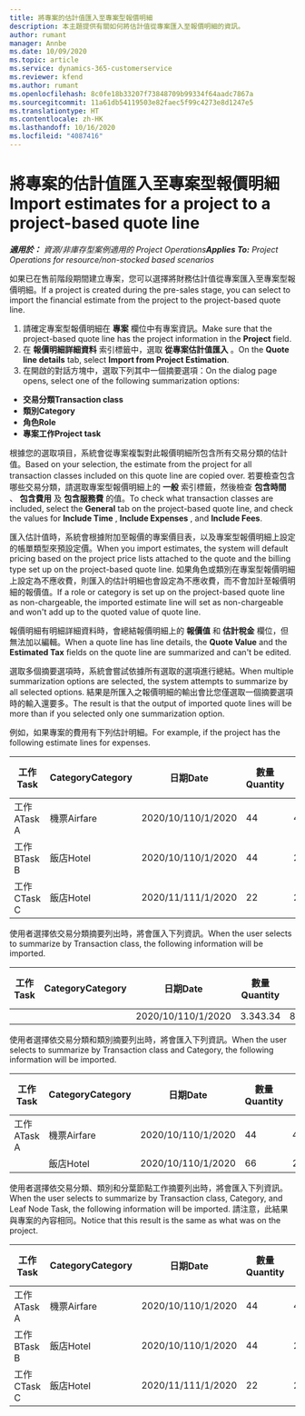 ```yaml
---
title: 將專案的估計值匯入至專案型報價明細
description: 本主題提供有關如何將估計值從專案匯入至報價明細的資訊。
author: rumant
manager: Annbe
ms.date: 10/09/2020
ms.topic: article
ms.service: dynamics-365-customerservice
ms.reviewer: kfend
ms.author: rumant
ms.openlocfilehash: 8c0fe18b33207f73848709b99334f64aadc7867a
ms.sourcegitcommit: 11a61db54119503e82faec5f99c4273e8d1247e5
ms.translationtype: HT
ms.contentlocale: zh-HK
ms.lasthandoff: 10/16/2020
ms.locfileid: "4087416"
---
```

# <a name="import-estimates-for-a-project-to-a-project-based-quote-line"></a><span data-ttu-id="a6116-103">將專案的估計值匯入至專案型報價明細</span><span class="sxs-lookup"><span data-stu-id="a6116-103">Import estimates for a project to a project-based quote line</span></span>

<span data-ttu-id="a6116-104">_**適用於：** 資源/非庫存型案例適用的 Project Operations_</span><span class="sxs-lookup"><span data-stu-id="a6116-104">_**Applies To:** Project Operations for resource/non-stocked based scenarios_</span></span>


<span data-ttu-id="a6116-105">如果已在售前階段期間建立專案，您可以選擇將財務估計值從專案匯入至專案型報價明細。</span><span class="sxs-lookup"><span data-stu-id="a6116-105">If a project is created during the pre-sales stage, you can select to import the financial estimate from the project to the project-based quote line.</span></span>

1. <span data-ttu-id="a6116-106">請確定專案型報價明細在 **專案** 欄位中有專案資訊。</span><span class="sxs-lookup"><span data-stu-id="a6116-106">Make sure that the project-based quote line has the project information in the **Project** field.</span></span>
2. <span data-ttu-id="a6116-107">在 **報價明細詳細資料** 索引標籤中，選取 **從專案估計值匯入** 。</span><span class="sxs-lookup"><span data-stu-id="a6116-107">On the **Quote line details** tab, select **Import from Project Estimation**.</span></span>
3. <span data-ttu-id="a6116-108">在開啟的對話方塊中，選取下列其中一個摘要選項：</span><span class="sxs-lookup"><span data-stu-id="a6116-108">On the dialog page opens, select one of the following summarization options:</span></span>

  - <span data-ttu-id="a6116-109">**交易分類**</span><span class="sxs-lookup"><span data-stu-id="a6116-109">**Transaction class**</span></span>
  - <span data-ttu-id="a6116-110">**類別**</span><span class="sxs-lookup"><span data-stu-id="a6116-110">**Category**</span></span>
  - <span data-ttu-id="a6116-111">**角色**</span><span class="sxs-lookup"><span data-stu-id="a6116-111">**Role**</span></span> 
  - <span data-ttu-id="a6116-112">**專案工作**</span><span class="sxs-lookup"><span data-stu-id="a6116-112">**Project task**</span></span>

<span data-ttu-id="a6116-113">根據您的選取項目，系統會從專案複製對此報價明細所包含所有交易分類的估計值。</span><span class="sxs-lookup"><span data-stu-id="a6116-113">Based on your selection, the estimate from the project for all transaction classes included on this quote line are copied over.</span></span> <span data-ttu-id="a6116-114">若要檢查包含哪些交易分類，請選取專案型報價明細上的 **一般** 索引標籤，然後檢查 **包含時間** 、 **包含費用** 及 **包含服務費** 的值。</span><span class="sxs-lookup"><span data-stu-id="a6116-114">To check what transaction classes are included, select the **General** tab on the project-based quote line, and check the values for **Include Time** , **Include Expenses** , and **Include Fees**.</span></span>

<span data-ttu-id="a6116-115">匯入估計值時，系統會根據附加至報價的專案價目表，以及專案型報價明細上設定的帳單類型來預設定價。</span><span class="sxs-lookup"><span data-stu-id="a6116-115">When you import estimates, the system will default pricing based on the project price lists attached to the quote and the billing type set up on the project-based quote line.</span></span> <span data-ttu-id="a6116-116">如果角色或類別在專案型報價明細上設定為不應收費，則匯入的估計明細也會設定為不應收費，而不會加計至報價明細的報價值。</span><span class="sxs-lookup"><span data-stu-id="a6116-116">If a role or category is set up on the project-based quote line as non-chargeable, the imported estimate line will set as non-chargeable and won't add up to the quoted value of quote line.</span></span>

<span data-ttu-id="a6116-117">報價明細有明細詳細資料時，會總結報價明細上的 **報價值** 和 **估計稅金** 欄位，但無法加以編輯。</span><span class="sxs-lookup"><span data-stu-id="a6116-117">When a quote line has line details, the **Quote Value** and the **Estimated Tax** fields on the quote line are summarized and can't be edited.</span></span>

<span data-ttu-id="a6116-118">選取多個摘要選項時，系統會嘗試依據所有選取的選項進行總結。</span><span class="sxs-lookup"><span data-stu-id="a6116-118">When multiple summarization options are selected, the system attempts to summarize by all selected options.</span></span> <span data-ttu-id="a6116-119">結果是所匯入之報價明細的輸出會比您僅選取一個摘要選項時的輸入還要多。</span><span class="sxs-lookup"><span data-stu-id="a6116-119">The result is that the output of imported quote lines will be more than if you selected only one summarization option.</span></span>

<span data-ttu-id="a6116-120">例如，如果專案的費用有下列估計明細。</span><span class="sxs-lookup"><span data-stu-id="a6116-120">For example, if the project has the following estimate lines for expenses.</span></span>

| <span data-ttu-id="a6116-121">工作​​</span><span class="sxs-lookup"><span data-stu-id="a6116-121">Task</span></span> | <span data-ttu-id="a6116-122">Category</span><span class="sxs-lookup"><span data-stu-id="a6116-122">Category</span></span> | <span data-ttu-id="a6116-123">日期</span><span class="sxs-lookup"><span data-stu-id="a6116-123">Date</span></span> | <span data-ttu-id="a6116-124">數量</span><span class="sxs-lookup"><span data-stu-id="a6116-124">Quantity</span></span> | <span data-ttu-id="a6116-125">單價</span><span class="sxs-lookup"><span data-stu-id="a6116-125">Unit price</span></span> | <span data-ttu-id="a6116-126">總數</span><span class="sxs-lookup"><span data-stu-id="a6116-126">Amount</span></span> |
| --- | --- | --- | --- | --- | --- |
| <span data-ttu-id="a6116-127">工作 A</span><span class="sxs-lookup"><span data-stu-id="a6116-127">Task A</span></span> | <span data-ttu-id="a6116-128">機票</span><span class="sxs-lookup"><span data-stu-id="a6116-128">Airfare</span></span> | <span data-ttu-id="a6116-129">2020/10/1</span><span class="sxs-lookup"><span data-stu-id="a6116-129">10/1/2020</span></span> | <span data-ttu-id="a6116-130">4</span><span class="sxs-lookup"><span data-stu-id="a6116-130">4</span></span> | <span data-ttu-id="a6116-131">400</span><span class="sxs-lookup"><span data-stu-id="a6116-131">400</span></span> | <span data-ttu-id="a6116-132">1600</span><span class="sxs-lookup"><span data-stu-id="a6116-132">1600</span></span> |
| <span data-ttu-id="a6116-133">工作 B</span><span class="sxs-lookup"><span data-stu-id="a6116-133">Task B</span></span> | <span data-ttu-id="a6116-134">飯店</span><span class="sxs-lookup"><span data-stu-id="a6116-134">Hotel</span></span> | <span data-ttu-id="a6116-135">2020/10/1</span><span class="sxs-lookup"><span data-stu-id="a6116-135">10/1/2020</span></span> | <span data-ttu-id="a6116-136">4</span><span class="sxs-lookup"><span data-stu-id="a6116-136">4</span></span> | <span data-ttu-id="a6116-137">200</span><span class="sxs-lookup"><span data-stu-id="a6116-137">200</span></span> | <span data-ttu-id="a6116-138">800</span><span class="sxs-lookup"><span data-stu-id="a6116-138">800</span></span> |
| <span data-ttu-id="a6116-139">工作 C</span><span class="sxs-lookup"><span data-stu-id="a6116-139">Task C</span></span> | <span data-ttu-id="a6116-140">飯店</span><span class="sxs-lookup"><span data-stu-id="a6116-140">Hotel</span></span> | <span data-ttu-id="a6116-141">2020/11/1</span><span class="sxs-lookup"><span data-stu-id="a6116-141">11/1/2020</span></span> | <span data-ttu-id="a6116-142">2</span><span class="sxs-lookup"><span data-stu-id="a6116-142">2</span></span> | <span data-ttu-id="a6116-143">200</span><span class="sxs-lookup"><span data-stu-id="a6116-143">200</span></span> | <span data-ttu-id="a6116-144">400</span><span class="sxs-lookup"><span data-stu-id="a6116-144">400</span></span> |

<span data-ttu-id="a6116-145">使用者選擇依交易分類摘要列出時，將會匯入下列資訊。</span><span class="sxs-lookup"><span data-stu-id="a6116-145">When the user selects to summarize by Transaction class, the following information will be imported.</span></span>

| <span data-ttu-id="a6116-146">工作​​</span><span class="sxs-lookup"><span data-stu-id="a6116-146">Task</span></span> | <span data-ttu-id="a6116-147">Category</span><span class="sxs-lookup"><span data-stu-id="a6116-147">Category</span></span> | <span data-ttu-id="a6116-148">日期</span><span class="sxs-lookup"><span data-stu-id="a6116-148">Date</span></span> | <span data-ttu-id="a6116-149">數量</span><span class="sxs-lookup"><span data-stu-id="a6116-149">Quantity</span></span> | <span data-ttu-id="a6116-150">單價</span><span class="sxs-lookup"><span data-stu-id="a6116-150">Unit price</span></span> | <span data-ttu-id="a6116-151">總數</span><span class="sxs-lookup"><span data-stu-id="a6116-151">Amount</span></span> |
| --- | --- | --- | --- | --- | --- |
| | | <span data-ttu-id="a6116-152">2020/10/1</span><span class="sxs-lookup"><span data-stu-id="a6116-152">10/1/2020</span></span> | <span data-ttu-id="a6116-153">3.34</span><span class="sxs-lookup"><span data-stu-id="a6116-153">3.34</span></span> | <span data-ttu-id="a6116-154">840</span><span class="sxs-lookup"><span data-stu-id="a6116-154">840</span></span> | <span data-ttu-id="a6116-155">2800</span><span class="sxs-lookup"><span data-stu-id="a6116-155">2800</span></span> |

<span data-ttu-id="a6116-156">使用者選擇依交易分類和類別摘要列出時，將會匯入下列資訊。</span><span class="sxs-lookup"><span data-stu-id="a6116-156">When the user selects to summarize by Transaction class and Category, the following information will be imported.</span></span>

| <span data-ttu-id="a6116-157">工作​​</span><span class="sxs-lookup"><span data-stu-id="a6116-157">Task</span></span> | <span data-ttu-id="a6116-158">Category</span><span class="sxs-lookup"><span data-stu-id="a6116-158">Category</span></span> | <span data-ttu-id="a6116-159">日期</span><span class="sxs-lookup"><span data-stu-id="a6116-159">Date</span></span> | <span data-ttu-id="a6116-160">數量</span><span class="sxs-lookup"><span data-stu-id="a6116-160">Quantity</span></span> | <span data-ttu-id="a6116-161">單價</span><span class="sxs-lookup"><span data-stu-id="a6116-161">Unit price</span></span> | <span data-ttu-id="a6116-162">總數</span><span class="sxs-lookup"><span data-stu-id="a6116-162">Amount</span></span> |
| --- | --- | --- | --- | --- | --- |
| <span data-ttu-id="a6116-163">工作 A</span><span class="sxs-lookup"><span data-stu-id="a6116-163">Task A</span></span> | <span data-ttu-id="a6116-164">機票</span><span class="sxs-lookup"><span data-stu-id="a6116-164">Airfare</span></span> | <span data-ttu-id="a6116-165">2020/10/1</span><span class="sxs-lookup"><span data-stu-id="a6116-165">10/1/2020</span></span> | <span data-ttu-id="a6116-166">4</span><span class="sxs-lookup"><span data-stu-id="a6116-166">4</span></span> | <span data-ttu-id="a6116-167">400</span><span class="sxs-lookup"><span data-stu-id="a6116-167">400</span></span> | <span data-ttu-id="a6116-168">1600</span><span class="sxs-lookup"><span data-stu-id="a6116-168">1600</span></span> |
| | <span data-ttu-id="a6116-169">飯店</span><span class="sxs-lookup"><span data-stu-id="a6116-169">Hotel</span></span> | <span data-ttu-id="a6116-170">2020/10/1</span><span class="sxs-lookup"><span data-stu-id="a6116-170">10/1/2020</span></span> | <span data-ttu-id="a6116-171">6</span><span class="sxs-lookup"><span data-stu-id="a6116-171">6</span></span> | <span data-ttu-id="a6116-172">200</span><span class="sxs-lookup"><span data-stu-id="a6116-172">200</span></span> | <span data-ttu-id="a6116-173">1200</span><span class="sxs-lookup"><span data-stu-id="a6116-173">1200</span></span> |

<span data-ttu-id="a6116-174">使用者選擇依交易分類、類別和分葉節點工作摘要列出時，將會匯入下列資訊。</span><span class="sxs-lookup"><span data-stu-id="a6116-174">When the user selects to summarize by Transaction class, Category, and Leaf Node Task, the following information will be imported.</span></span> <span data-ttu-id="a6116-175">請注意，此結果與專案的內容相同。</span><span class="sxs-lookup"><span data-stu-id="a6116-175">Notice that this result is the same as what was on the project.</span></span>

| <span data-ttu-id="a6116-176">工作​​</span><span class="sxs-lookup"><span data-stu-id="a6116-176">Task</span></span> | <span data-ttu-id="a6116-177">Category</span><span class="sxs-lookup"><span data-stu-id="a6116-177">Category</span></span> | <span data-ttu-id="a6116-178">日期</span><span class="sxs-lookup"><span data-stu-id="a6116-178">Date</span></span> | <span data-ttu-id="a6116-179">數量</span><span class="sxs-lookup"><span data-stu-id="a6116-179">Quantity</span></span> | <span data-ttu-id="a6116-180">單價</span><span class="sxs-lookup"><span data-stu-id="a6116-180">Unit price</span></span> | <span data-ttu-id="a6116-181">總數</span><span class="sxs-lookup"><span data-stu-id="a6116-181">Amount</span></span> |
| --- | --- | --- | --- | --- | --- |
| <span data-ttu-id="a6116-182">工作 A</span><span class="sxs-lookup"><span data-stu-id="a6116-182">Task A</span></span> | <span data-ttu-id="a6116-183">機票</span><span class="sxs-lookup"><span data-stu-id="a6116-183">Airfare</span></span> | <span data-ttu-id="a6116-184">2020/10/1</span><span class="sxs-lookup"><span data-stu-id="a6116-184">10/1/2020</span></span> | <span data-ttu-id="a6116-185">4</span><span class="sxs-lookup"><span data-stu-id="a6116-185">4</span></span> | <span data-ttu-id="a6116-186">400</span><span class="sxs-lookup"><span data-stu-id="a6116-186">400</span></span> | <span data-ttu-id="a6116-187">1600</span><span class="sxs-lookup"><span data-stu-id="a6116-187">1600</span></span> |
| <span data-ttu-id="a6116-188">工作 B</span><span class="sxs-lookup"><span data-stu-id="a6116-188">Task B</span></span> | <span data-ttu-id="a6116-189">飯店</span><span class="sxs-lookup"><span data-stu-id="a6116-189">Hotel</span></span> | <span data-ttu-id="a6116-190">2020/10/1</span><span class="sxs-lookup"><span data-stu-id="a6116-190">10/1/2020</span></span> | <span data-ttu-id="a6116-191">4</span><span class="sxs-lookup"><span data-stu-id="a6116-191">4</span></span> | <span data-ttu-id="a6116-192">200</span><span class="sxs-lookup"><span data-stu-id="a6116-192">200</span></span> | <span data-ttu-id="a6116-193">800</span><span class="sxs-lookup"><span data-stu-id="a6116-193">800</span></span> |
| <span data-ttu-id="a6116-194">工作 C</span><span class="sxs-lookup"><span data-stu-id="a6116-194">Task C</span></span> | <span data-ttu-id="a6116-195">飯店</span><span class="sxs-lookup"><span data-stu-id="a6116-195">Hotel</span></span> | <span data-ttu-id="a6116-196">2020/11/1</span><span class="sxs-lookup"><span data-stu-id="a6116-196">11/1/2020</span></span> | <span data-ttu-id="a6116-197">2</span><span class="sxs-lookup"><span data-stu-id="a6116-197">2</span></span> | <span data-ttu-id="a6116-198">200</span><span class="sxs-lookup"><span data-stu-id="a6116-198">200</span></span> | <span data-ttu-id="a6116-199">400</span><span class="sxs-lookup"><span data-stu-id="a6116-199">400</span></span> |
